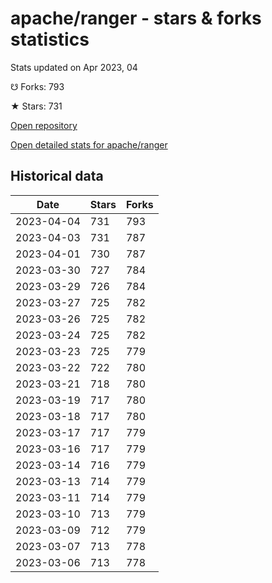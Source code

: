 # apache/ranger - stars & forks statistics

Stats updated on Apr 2023, 04

☋ Forks: 793

★ Stars: 731

[Open repository](https://github.com/apache/ranger)

[Open detailed stats for apache/ranger](https://reviewgithub.com/rep/apache/ranger)

## Historical data
| Date | Stars | Forks |
|------|-------|-------|
| 2023-04-04 | 731 | 793 | 
| 2023-04-03 | 731 | 787 | 
| 2023-04-01 | 730 | 787 | 
| 2023-03-30 | 727 | 784 | 
| 2023-03-29 | 726 | 784 | 
| 2023-03-27 | 725 | 782 | 
| 2023-03-26 | 725 | 782 | 
| 2023-03-24 | 725 | 782 | 
| 2023-03-23 | 725 | 779 | 
| 2023-03-22 | 722 | 780 | 
| 2023-03-21 | 718 | 780 | 
| 2023-03-19 | 717 | 780 | 
| 2023-03-18 | 717 | 780 | 
| 2023-03-17 | 717 | 779 | 
| 2023-03-16 | 717 | 779 | 
| 2023-03-14 | 716 | 779 | 
| 2023-03-13 | 714 | 779 | 
| 2023-03-11 | 714 | 779 | 
| 2023-03-10 | 713 | 779 | 
| 2023-03-09 | 712 | 779 | 
| 2023-03-07 | 713 | 778 | 
| 2023-03-06 | 713 | 778 | 

